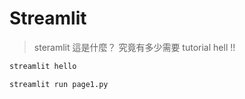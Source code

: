 # Streamlit
> steramlit 這是什麼？
> 究竟有多少需要
> tutorial hell !!

```bash
streamlit hello
```

```bash
streamlit run page1.py
```